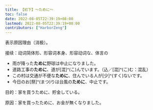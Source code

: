 ```yaml
---
title: 【初下】～ために～
toc: false
date: 2022-08-05T22:39:19+08:00
lastmod: 2022-08-05T22:39:19+08:00
contributors: ["HarborZeng"]
---
```


表示原因理由（消极）。

接续：动词简体形、形容词本身、形容动词な、体言の

- 雨が降った**ために**野球は中止になりました。
- 道路工事の**ために**、道が[混]^(こ)んでいます。（込／[混]^(こ)む：混乱）
- この村は交通が不便な**ために**、住んでいる人が[少]^(すく)ないです。
- 今日のお[祭]^(まつ)りは台風の**ために**、中止です。

目的：家を買うために、貯金している。

原因：家を買ったために、お金が無くなりました。

